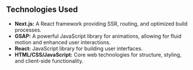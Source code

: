 ## Technologies Used

- **Next.js:** A React framework providing SSR, routing, and optimized build processes.
- **GSAP:** A powerful JavaScript library for animations, allowing for fluid motion and enhanced user interactions.
- **React:** JavaScript library for building user interfaces.
- **HTML/CSS/JavaScript:** Core web technologies for structure, styling, and client-side functionality.

